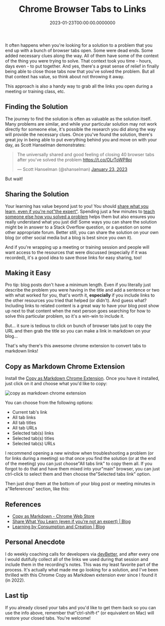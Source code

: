 ﻿---
title: Chrome Browser Tabs to Links
date: "2023-01-23T00:00:00.0000000"
description: You have a bunch of tabs open from troubleshooting a problem. You just solved it! Now before closing all those tabs, copy them to links so you have them for reference when you post your answer on your blog or forum of choice!
featuredImage: /img/chrome-browser-tabs-to-links.png
---

It often happens when you're looking for a solution to a problem that you end up with a bunch of browser tabs open. Some were dead ends. Some added necessary clues along the way. All of them have some of the context of the thing you were trying to solve. That context took you time - hours, days even - to put together. And yes, there's a great sense of relief in finally being able to close those tabs now that you've solved the problem. But all that context has value, so think about not throwing it away.

This approach is also a handy way to grab all the links you open during a meeting or training class, etc.

## Finding the Solution

The journey to find the solution is often as valuable as the solution itself. Many problems are similar, and while your particular solution may not work directly for someone else, it's possible the research you did along the way will provide the necessary clues. Once you've found the solution, there's great joy in being able to put everything behind you and move on with your day, as Scott Hanselman demonstrates:

<blockquote class="twitter-tweet"><p lang="en" dir="ltr">The universally shared and good feeling of closing 40 browser tabs after you've solved the problem <a href="https://t.co/OLrToWP8pj">https://t.co/OLrToWP8pj</a></p>&mdash; Scott Hanselman (@shanselman) <a href="https://twitter.com/shanselman/status/1617332415688765441?ref_src=twsrc%5Etfw">January 23, 2023</a></blockquote> <script async src="https://platform.twitter.com/widgets.js" charset="utf-8"></script>

But wait!

## Sharing the Solution

Your learning has value beyond just to you! You should [share what you learn, even if you're not"the expert"](/share-what-you-learn-even-if-youre-not-an-expert/). Spending just a few minutes to [teach someone else how you solved a problem](/learning-consumption-creation/) helps them but also ensures you really understand what you just did! Some ways you can share the solution might be in answer to a Stack Overflow question, or a question on some other appropriate forum. Better still, you can share the solution on your own blog (or other social media but a blog is best since you own it).

And if you're wrapping up a meeting or training session and people will want access to the resources that were discussed (especially if it was recorded), it's a good idea to save those links for easy sharing, too!

## Making it Easy

Pro tip: blog posts don't have a minimum length. Even if you literally just describe the problem you were having in the title and add a sentence or two with what worked for you, that's worth it, **especially** if you include links to the other resources you tried that helped (or didn't). And guess what? Including links to related content is a great way to have your blog post show up next to that content when the next person goes searching for how to solve this particular problem, so it's a win-win to include it.

But... it sure is tedious to click on bunch of browser tabs just to copy the URL and then grab the title so you can make a link in markdown on your blog...

That's why there's this awesome chrome extension to convert tabs to markdown links!

## Copy as Markdown Chrome Extension

Install the [Copy as Markdown Chrome Extension](https://chrome.google.com/webstore/detail/copy-as-markdown/fkeaekngjflipcockcnpobkpbbfbhmdn). Once you have it installed, just click on it and choose what you'd like to copy:

![copy as markdown chrome extension](/img/copy-as-markdown-extension.png)

You can choose from the following options:

- Current tab's link
- All tab links
- All tab titles
- All tab URLs
- Selected tab(s) links
- Selected tab(s) titles
- Selected tab(s) URLs

I recommend opening a new window when troubleshooting a problem (or for links during a meeting) so that once you find the solution (or at the end of the meeting) you can just choose"All tabs link" to copy them all. If you forgot to do that and have them mixed into your"main" browser, you can just ctrl-click to select them and then choose the"Selected tabs link" option.

Then just drop them at the bottom of your blog post or meeting minutes in a"References" section, like this:

## References

 * [Copy as Markdown - Chrome Web Store](https://chrome.google.com/webstore/detail/copy-as-markdown/fkeaekngjflipcockcnpobkpbbfbhmdn)
* [Share What You Learn (even if you're not an expert) | Blog](https://ardalis.com/share-what-you-learn-even-if-youre-not-an-expert/)
* [Learning by Consumption and Creation | Blog](https://ardalis.com/learning-consumption-creation/)

## Personal Anecdote

I do weekly coaching calls for developers via [devBetter](https://devbetter.com/), and after every one I would dutifully collect all of the links we used during that session and include them in the recording's notes. This was my least favorite part of the process. It's actually what made me go looking for a solution, and I've been thrilled with this Chrome Copy as Markdown extension ever since I found it (in 2022).

## Last tip

If you already closed your tabs and you'd like to get them back so you can use the info above, remember that"ctrl-shift-t" (or equivalent on Mac) will restore your closed tabs. You're welcome!

